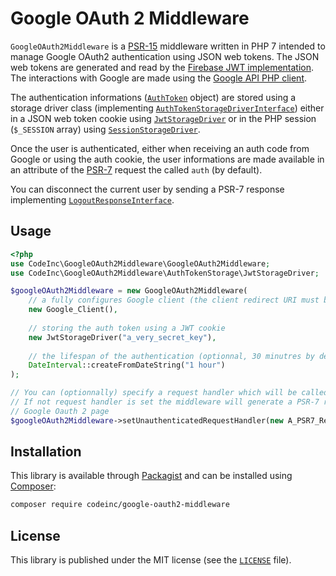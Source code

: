 # Google OAuth 2 Middleware

`GoogleOAuth2Middleware` is a [PSR-15](https://www.php-fig.org/psr/psr-15/) middleware written in PHP 7 intended to manage Google OAuth2 authentication using JSON web tokens. The JSON web tokens are generated and read by the [Firebase JWT implementation](https://github.com/firebase/php-jwt). The interactions with Google are made using the [Google API PHP client](https://github.com/google/google-api-php-client).

The authentication informations ([`AuthToken`](src/AuthToken.php) object) are stored using a storage driver class (implementing [`AuthTokenStorageDriverInterface`](src/AuthTokenStorage/AuthTokenStorageDriverInterface.php)) either in a JSON web token cookie using [`JwtStorageDriver`](src/AuthTokenStorage/JwtStorageDriver.php) or in the PHP session (`$_SESSION` array) using [`SessionStorageDriver`](src/AuthTokenStorage/SessionStorageDriver.php).  

Once the user is authenticated, either when receiving an auth code from Google or using the auth cookie, the user informations are made available in an attribute of the [PSR-7](https://www.php-fig.org/psr/psr-7/) request the called `auth` (by default).

You can disconnect the current user by sending a PSR-7 response implementing [`LogoutResponseInterface`](src/Responses/LogoutResponseInterface.php).


## Usage

```php
<?php
use CodeInc\GoogleOAuth2Middleware\GoogleOAuth2Middleware;
use CodeInc\GoogleOAuth2Middleware\AuthTokenStorage\JwtStorageDriver;

$googleOAuth2Middleware = new GoogleOAuth2Middleware(
    // a fully configures Google client (the client redirect URI must be set)
    new Google_Client(), 
    
    // storing the auth token using a JWT cookie
    new JwtStorageDriver("a_very_secret_key"), 
    
    // the lifespan of the authentication (optionnal, 30 minutres by default)
    DateInterval::createFromDateString("1 hour") 
);

// You can (optionnally) specify a request handler which will be called for unauthenticated requests.
// If not request handler is set the middleware will generate a PSR-7 redirect response toward the
// Google Oauth 2 page
$googleOAuth2Middleware->setUnauthenticatedRequestHandler(new A_PSR7_Request_Handler());
```


## Installation

This library is available through [Packagist](https://packagist.org/packages/codeinc/google-oauth2-middleware) and can be installed using [Composer](https://getcomposer.org/): 

```bash
composer require codeinc/google-oauth2-middleware
```


## License 
This library is published under the MIT license (see the [`LICENSE`](LICENSE) file).

